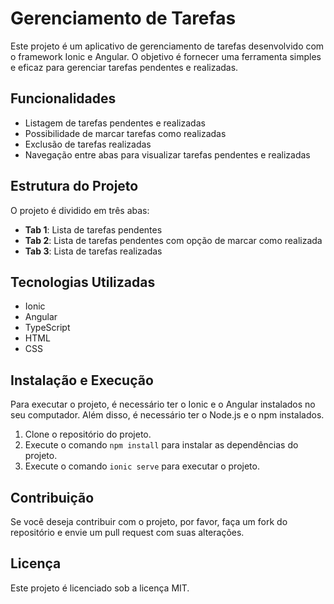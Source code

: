 # Gerenciamento de Tarefas

Este projeto é um aplicativo de gerenciamento de tarefas desenvolvido com o framework Ionic e Angular. O objetivo é fornecer uma ferramenta simples e eficaz para gerenciar tarefas pendentes e realizadas.

## Funcionalidades

*   Listagem de tarefas pendentes e realizadas
*   Possibilidade de marcar tarefas como realizadas
*   Exclusão de tarefas realizadas
*   Navegação entre abas para visualizar tarefas pendentes e realizadas

## Estrutura do Projeto

O projeto é dividido em três abas:

*   **Tab 1**: Lista de tarefas pendentes
*   **Tab 2**: Lista de tarefas pendentes com opção de marcar como realizada
*   **Tab 3**: Lista de tarefas realizadas

## Tecnologias Utilizadas

*   Ionic
*   Angular
*   TypeScript
*   HTML
*   CSS

## Instalação e Execução

Para executar o projeto, é necessário ter o Ionic e o Angular instalados no seu computador. Além disso, é necessário ter o Node.js e o npm instalados.

1.  Clone o repositório do projeto.
2.  Execute o comando `npm install` para instalar as dependências do projeto.
3.  Execute o comando `ionic serve` para executar o projeto.

## Contribuição

Se você deseja contribuir com o projeto, por favor, faça um fork do repositório e envie um pull request com suas alterações.

## Licença

Este projeto é licenciado sob a licença MIT.